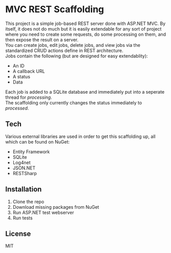 MVC REST Scaffolding
=========

This project is a simple job-based REST server done with ASP.NET MVC.  By itself, it does not do much but it is easily extendable 
for any sort of project where you need to create some requests, do some processing on them, and then expose the result on a server.  
You can create jobs, edit jobs, delete jobs, and view jobs via the standardized CRUD actions define in REST architecture.  
Jobs contain the following (but are designed for easy extendablity):

  - An ID
  - A callback URL
  - A status
  - Data

Each job is added to a SQLite database and immediately put into a seperate thread for *processing*.  
The scaffolding only currently changes the status immediately to *processed*.

Tech
-----------

Various external libraries are used in order to get this scaffolding up, all which can be found on NuGet:

  - Entity Framework 
  - SQLite
  - Log4net
  - JSON.NET 
  - RESTSharp

Installation
--------------

1. Clone the repo
2. Download missing packages from NuGet
3. Run ASP.NET test webserver
4. Run tests


License
-

MIT
  
    